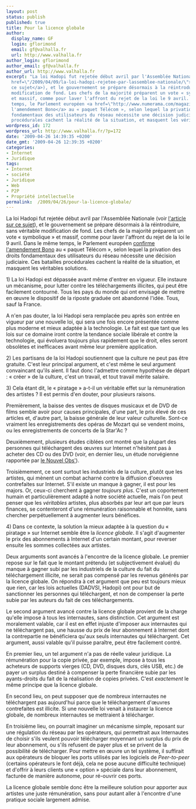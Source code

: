 ```yaml
---
layout: post
status: publish
published: true
title: Pour la licence globale
author:
  display_name: GF
  login: gflorimond
  email: gf@valhalla.fr
  url: http://www.valhalla.fr
author_login: gflorimond
author_email: gf@valhalla.fr
author_url: http://www.valhalla.fr
excerpt: "La loi Hadopi fut rejetée début avril par l'Assemblée Nationale (voir <a
  href=\"/2009/04/09/la-loi-hadopi-rejetee-par-lassemblee-nationale/\">l'article sur
  ce sujet</a>), et le gouvernement se prépare désormais à la réintroduire, sans véritable
  modification de fond. Les chefs de la majorité préparent un vote « symbolique »
  et massif, comme pour laver l'affront du rejet de la loi le 9 avril. Dans le même
  temps, le Parlement européen <a href=\"http://www.numerama.com/magazine/12699-L-amendement-Bono-finalement-reintroduit-au-Paquet-Telecom.html\">confirme
  l'amendement Bono</a> au « paquet Télécom », selon lequel la privation des droits
  fondamentaux des utilisateurs du réseau nécessite une décision judiciaire. Ces batailles
  procédurales cachent la réalité de la situation, et masquent les véritables solutions.\r\n"
wordpress_id: 172
wordpress_url: http://www.valhalla.fr/?p=172
date: '2009-04-26 14:39:35 +0200'
date_gmt: '2009-04-26 12:39:35 +0200'
categories:
- Internet
- Juridique
tags:
- Internet
- société
- Juridique
- Web
- P2P
- Propriété intellectuelle
permalink:  /2009/04/26/pour-la-licence-globale/
---
```

<p>La loi Hadopi fut rejetée début avril par l'Assemblée Nationale (voir <a href="/2009/04/09/la-loi-hadopi-rejetee-par-lassemblee-nationale/">l'article sur ce sujet</a>), et le gouvernement se prépare désormais à la réintroduire, sans véritable modification de fond. Les chefs de la majorité préparent un vote « symbolique » et massif, comme pour laver l'affront du rejet de la loi le 9 avril. Dans le même temps, le Parlement européen <a href="http://www.numerama.com/magazine/12699-L-amendement-Bono-finalement-reintroduit-au-Paquet-Telecom.html">confirme l'amendement Bono</a> au « paquet Télécom », selon lequel la privation des droits fondamentaux des utilisateurs du réseau nécessite une décision judiciaire. Ces batailles procédurales cachent la réalité de la situation, et masquent les véritables solutions.<br />
<a id="more"></a><a id="more-172"></a></p>
<p>1) La loi Hadopi est dépassée avant même d'entrer en vigueur. Elle instaure un mécanisme, pour lutter contre les téléchargements illicites, qui peut être facilement contourné.  Tous les pays du monde qui ont envisagé de mettre en œuvre le dispositif de la riposte graduée ont abandonné l'idée. Tous, sauf la France. </p>
<p>A n'en pas douter, la loi Hadopi sera remplacée peu après son entrée en vigueur par une nouvelle loi, qui sera une fois encore présentée comme plus moderne et mieux adaptée à la technologie. Le fait est que tant que les lois sur ce domaine iront contre la tendance sociale libérale et contre la technologie, qui évoluera toujours plus rapidement que le droit, elles seront obsolètes et inefficaces avant même leur première application.</p>
<p>2) Les partisans de la loi Hadopi soutiennent que la culture ne peut pas être gratuite. C'est leur principal argument, et c'est même le seul argument convaincant qu'ils aient. Il faut donc l'admettre comme hypothèse de départ : « créer » de la culture, c'est un travail, et tout travail mérite salaire.</p>
<p>3) Cela étant dit, le « piratage » a-t-il un véritable effet sur la rémunération des artistes ? Il est permis d'en douter, pour plusieurs raisons. </p>
<p>Premièrement, la baisse des ventes de disques musicaux et de DVD de films semble avoir pour causes principales, d'une part, le prix élevé de ces articles et, d'autre part, la baisse générale de leur valeur culturelle. Sont-ce vraiment les enregistrements des opéras de Mozart qui se vendent moins, ou les enregistrements de concerts de la Star'Ac ?</p>
<p>Deuxièmement, plusieurs études ciblées ont montré que la plupart des personnes qui téléchargent des œuvres sur Internet n'hésitent pas à acheter des CD ou des DVD (voir, en dernier lieu, un étude norvégienne rapportée par <a href="http://tempsreel.nouvelobs.com/actualites/vu_sur_le_web/20090422.OBS4318/les_pirates_norvegiens_achetent_plus_de_musique.html">le Nouvel Obs'</a>).</p>
<p>Troisièmement, ce sont surtout les industriels de la culture, plutôt que les artistes, qui mènent un combat acharné contre la diffusion d'oeuvres contrefaites sur Internet. S'il existe un manque à gagner, il est pour les majors. Or, ceux-ci cherchent à gagner <i>toujours plus</i>. C'est un coportement humain et particulièrement adapté à notre société actuelle, mais l'on peut penser que les <i>véritables</i> artistes, plus absorbés par leur art que par leurs finances, se contenteront d'une rémunération raisonnable et honnête, sans chercher perpétuellement à augmenter leurs bénéfices.</p>
<p>4) Dans ce contexte, la solution la mieux adaptée à la question du « piratage » sur Internet semble être la <i>licence globale</i>. Il s'agit d'augmenter le prix des abonnements à Internet d'un certain montant, pour reverser ensuite les sommes collectées aux artistes.</p>
<p>Deux arguments sont avancés à l'encontre de la licence globale. Le premier repose sur le fait que le montant prétendu (et subjectivement évalué) du manque à gagner subi par les industriels de la culture du fait du téléchargement illicite, ne serait pas compensé par les revenus générés par la licence globale. On répondra à cet argument que peu est toujours mieux que rien, car les lois actuelles (DADVSI, Hadopi) ont pour but de sanctionner les personnes qui téléchargent, et non de compenser la perte subie par les auteurs du fait de ces téléchargements.</p>
<p>Le second argument avancé contre la licence globale provient de la charge qu'elle impose à tous les internautes, sans distinction. Cet argument est moralement valable, car il est en effet injuste d'imposer aux internautes qui ne téléchargent pas, une hausse du prix de leur abonnement à Internet dont la contrepartie ne bénéficiera qu'aux seuls internautes qui téléchargent. Cet argument, aussi valable qu'il puisse paraître, peut être facilement contré.</p>
<p>En premier lieu, un tel argument n'a pas de réelle valeur juridique. La rémunération pour la copie privée, par exemple, impose à tous les acheteurs de supports vierges (CD, DVD, disques durs, clés USB, etc.) de payer un surplus destiné à compenser la perte financière subie par les ayants-droits du fait de la réalisation de copies privées. C'est <i>exactement</i> le même principe que la licence globale.</p>
<p>En second lieu, on peut supposer que de nombreux internautes ne téléchargent pas aujourd'hui parce que le téléchargement d'œuvres contrefaites est illicite. Si une nouvelle loi venait à instaurer la licence globale, de nombreux internautes se mettraient à télécharger.</p>
<p>En troisième lieu, on pourrait imaginer un mécanisme simple, reposant sur une régulation du réseau par les opérateurs, qui permettrait aux Internautes de choisir s'ils veulent pouvoir télécharger moyennant un surplus du prix de leur abonnement, ou s'ils refusent de payer plus et se privent de la possibilité de télécharger. Pour mettre en œuvre un tel système, il suffirait aux opérateurs de bloquer les ports utilisés par les logiciels de <i>Peer-to-peer</i> (certains opérateurs le font déjà, cela ne pose aucune difficulté technique) et d'offrir à leurs clients une « option » spéciale dans leur abonnement, facturée de manière autonome, pour ré-ouvrir ces ports.</p>
<p>La licence globale semble donc être la meilleure solution pour apporter aux artistes une juste rémunération, sans pour autant aller à l'encontre d'une pratique sociale largement admise.</p>
